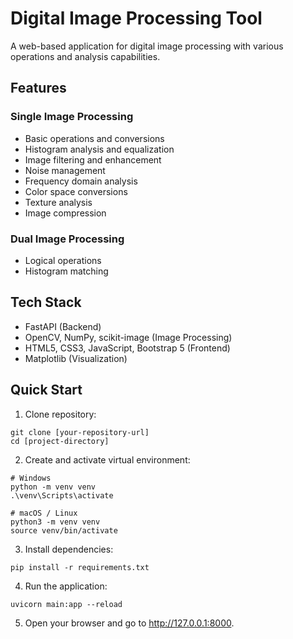 # Digital Image Processing Tool

A web-based application for digital image processing with various operations and analysis capabilities.

## Features

### Single Image Processing
- Basic operations and conversions
- Histogram analysis and equalization
- Image filtering and enhancement
- Noise management
- Frequency domain analysis
- Color space conversions
- Texture analysis
- Image compression

### Dual Image Processing
- Logical operations
- Histogram matching

## Tech Stack
- FastAPI (Backend)
- OpenCV, NumPy, scikit-image (Image Processing)
- HTML5, CSS3, JavaScript, Bootstrap 5 (Frontend)
- Matplotlib (Visualization)

## Quick Start

1. Clone repository:
```
git clone [your-repository-url]
cd [project-directory]
```

2. Create and activate virtual environment:
```
# Windows
python -m venv venv
.\venv\Scripts\activate
```

```
# macOS / Linux
python3 -m venv venv
source venv/bin/activate
```

3. Install dependencies:
```
pip install -r requirements.txt
```

4. Run the application:
```
uvicorn main:app --reload
```

5. Open your browser and go to http://127.0.0.1:8000.